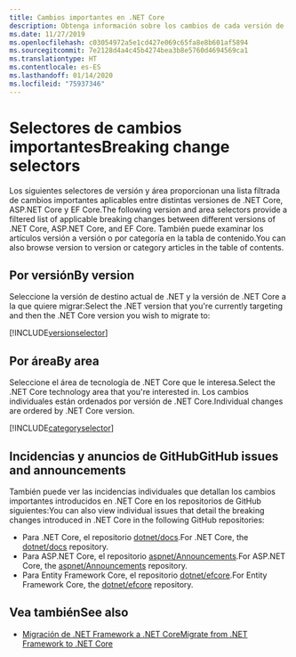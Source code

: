 ```yaml
---
title: Cambios importantes en .NET Core
description: Obtenga información sobre los cambios de cada versión de .NET Core.
ms.date: 11/27/2019
ms.openlocfilehash: c03054972a5e1cd427e069c65fa8e8b601af5894
ms.sourcegitcommit: 7e2128d4a4c45b4274bea3b8e5760d4694569ca1
ms.translationtype: HT
ms.contentlocale: es-ES
ms.lasthandoff: 01/14/2020
ms.locfileid: "75937346"
---
```

# <a name="breaking-change-selectors"></a><span data-ttu-id="a00fc-103">Selectores de cambios importantes</span><span class="sxs-lookup"><span data-stu-id="a00fc-103">Breaking change selectors</span></span>

<span data-ttu-id="a00fc-104">Los siguientes selectores de versión y área proporcionan una lista filtrada de cambios importantes aplicables entre distintas versiones de .NET Core, ASP.NET Core y EF Core.</span><span class="sxs-lookup"><span data-stu-id="a00fc-104">The following version and area selectors provide a filtered list of applicable breaking changes between different versions of .NET Core, ASP.NET Core, and EF Core.</span></span> <span data-ttu-id="a00fc-105">También puede examinar los artículos versión a versión o por categoría en la tabla de contenido.</span><span class="sxs-lookup"><span data-stu-id="a00fc-105">You can also browse version to version or category articles in the table of contents.</span></span>

## <a name="by-version"></a><span data-ttu-id="a00fc-106">Por versión</span><span class="sxs-lookup"><span data-stu-id="a00fc-106">By version</span></span>

<span data-ttu-id="a00fc-107">Seleccione la versión de destino actual de .NET y la versión de .NET Core a la que quiere migrar:</span><span class="sxs-lookup"><span data-stu-id="a00fc-107">Select the .NET version that you're currently targeting and then the .NET Core version you wish to migrate to:</span></span>

[!INCLUDE[versionselector](~/includes/core-changes/versionselector.md)]

## <a name="by-area"></a><span data-ttu-id="a00fc-108">Por área</span><span class="sxs-lookup"><span data-stu-id="a00fc-108">By area</span></span>

<span data-ttu-id="a00fc-109">Seleccione el área de tecnología de .NET Core que le interesa.</span><span class="sxs-lookup"><span data-stu-id="a00fc-109">Select the .NET Core technology area that you're interested in.</span></span> <span data-ttu-id="a00fc-110">Los cambios individuales están ordenados por versión de .NET Core.</span><span class="sxs-lookup"><span data-stu-id="a00fc-110">Individual changes are ordered by .NET Core version.</span></span>

[!INCLUDE[categoryselector](~/includes/core-changes/categoryselector.md)]

## <a name="github-issues-and-announcements"></a><span data-ttu-id="a00fc-111">Incidencias y anuncios de GitHub</span><span class="sxs-lookup"><span data-stu-id="a00fc-111">GitHub issues and announcements</span></span>

<span data-ttu-id="a00fc-112">También puede ver las incidencias individuales que detallan los cambios importantes introducidos en .NET Core en los repositorios de GitHub siguientes:</span><span class="sxs-lookup"><span data-stu-id="a00fc-112">You can also view individual issues that detail the breaking changes introduced in .NET Core in the following GitHub repositories:</span></span>

- <span data-ttu-id="a00fc-113">Para .NET Core, el repositorio [dotnet/docs](https://github.com/dotnet/docs/issues?q=is%3Aissue+label%3Abreaking-change).</span><span class="sxs-lookup"><span data-stu-id="a00fc-113">For .NET Core, the [dotnet/docs](https://github.com/dotnet/docs/issues?q=is%3Aissue+label%3Abreaking-change) repository.</span></span>
- <span data-ttu-id="a00fc-114">Para ASP.NET Core, el repositorio [aspnet/Announcements](https://github.com/aspnet/Announcements/issues?q=is%3Aissue+is%3Aopen+label%3A%22Breaking+change%22+label%3A3.0.0).</span><span class="sxs-lookup"><span data-stu-id="a00fc-114">For ASP.NET Core, the [aspnet/Announcements](https://github.com/aspnet/Announcements/issues?q=is%3Aissue+is%3Aopen+label%3A%22Breaking+change%22+label%3A3.0.0) repository.</span></span>
- <span data-ttu-id="a00fc-115">Para Entity Framework Core, el repositorio [dotnet/efcore](https://github.com/dotnet/efcore/issues?q=is%3Aopen+is%3Aissue+label%3Abreaking-change).</span><span class="sxs-lookup"><span data-stu-id="a00fc-115">For Entity Framework Core, the [dotnet/efcore](https://github.com/dotnet/efcore/issues?q=is%3Aopen+is%3Aissue+label%3Abreaking-change) repository.</span></span>

## <a name="see-also"></a><span data-ttu-id="a00fc-116">Vea también</span><span class="sxs-lookup"><span data-stu-id="a00fc-116">See also</span></span>

- [<span data-ttu-id="a00fc-117">Migración de .NET Framework a .NET Core</span><span class="sxs-lookup"><span data-stu-id="a00fc-117">Migrate from .NET Framework to .NET Core</span></span>](../porting/index.md)
